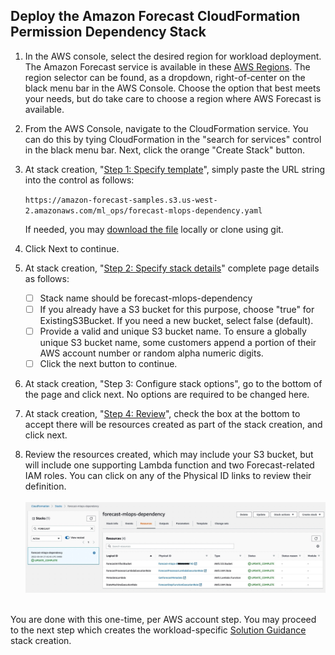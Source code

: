 ﻿## Deploy the Amazon Forecast CloudFormation Permission Dependency Stack

1. In the AWS console, select the desired region for workload deployment.  The Amazon Forecast service is available in these [AWS Regions](https://docs.aws.amazon.com/general/latest/gr/forecast.html).  The region selector can be found, as a dropdown, right-of-center on the black menu bar in the AWS Console.  Choose the option that best meets your needs, but do take care to choose a region where AWS Forecast is available.
2.  From the AWS Console, navigate to the CloudFormation service.  You can do this by tying CloudFormation in the "search for services" control in the black menu bar.  Next, click the orange "Create Stack" button.
3. At stack creation, "[Step 1: Specify template](./images/create-solution-guidance-stack-1.jpg)", simply paste the URL string into the control as follows:

	 ```https://amazon-forecast-samples.s3.us-west-2.amazonaws.com/ml_ops/forecast-mlops-dependency.yaml```

	If needed, you may [download the file](https://amazon-forecast-samples.s3.us-west-2.amazonaws.com/ml_ops/forecast-mlops-dependency.yaml) locally or clone using git.

4. Click Next to continue.
5. At stack creation, "[Step 2: Specify stack details](./images/create-dependency-stack-2.jpg)" complete page details as follows:
	
	 - [ ] Stack name should be forecast-mlops-dependency
	 - [ ] If you already have a S3 bucket for this purpose, choose "true" for ExistingS3Bucket.  If you need a new bucket, select false (default).
	 - [ ] Provide a valid and unique S3 bucket name.  To ensure a globally unique S3 bucket name, some customers append a portion of their AWS account number or random alpha numeric digits.
	 - [ ] Click the next button to continue.
6. At stack creation, "Step 3: Configure stack options", go to the bottom of the page and click next.  No options are required to be changed here.
7. At stack creation, "[Step 4: Review](./images/create-dependency-stack-4.jpg)", check the box at the bottom to accept there will be resources created as part of the stack creation, and click next.
8. Review the resources created, which may include your S3 bucket, but will include one supporting Lambda function and two Forecast-related IAM roles.   You can click on any of the Physical ID links to review their definition.<br><br>![CloudFormation Resource Review](./images/create-dependency-stack-resources.jpg)<br><br>

You are done with this one-time, per AWS account step.  You may proceed to the next step which creates the workload-specific [Solution Guidance](SolutionGuidance.md) stack creation.
